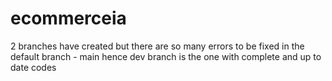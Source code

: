 # ecommerceia
2 branches have created but there are so many errors to be fixed in the default branch - main hence dev branch is the one with complete and up to date codes
